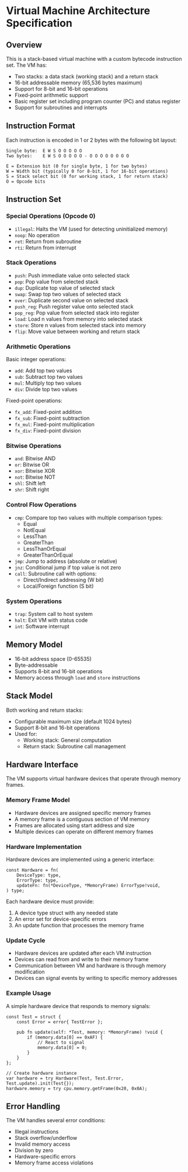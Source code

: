 # Virtual Machine Architecture Specification

## Overview
This is a stack-based virtual machine with a custom bytecode instruction set. The VM has:
- Two stacks: a data stack (working stack) and a return stack
- 16-bit addressable memory (65,536 bytes maximum)
- Support for 8-bit and 16-bit operations
- Fixed-point arithmetic support
- Basic register set including program counter (PC) and status register
- Support for subroutines and interrupts

## Instruction Format
Each instruction is encoded in 1 or 2 bytes with the following bit layout:
```
Single byte:  E W S O O O O O
Two bytes:    E W S O O O O O - O O O O O O O O

E = Extension bit (0 for single byte, 1 for two bytes)
W = Width bit (typically 0 for 8-bit, 1 for 16-bit operations)
S = Stack select bit (0 for working stack, 1 for return stack)
O = Opcode bits
```

## Instruction Set

### Special Operations (Opcode 0)
- `illegal`: Halts the VM (used for detecting uninitialized memory)
- `noop`: No operation
- `ret`: Return from subroutine
- `rti`: Return from interrupt

### Stack Operations
- `push`: Push immediate value onto selected stack
- `pop`: Pop value from selected stack
- `dup`: Duplicate top value of selected stack
- `swap`: Swap top two values of selected stack
- `over`: Duplicate second value on selected stack
- `push_reg`: Push register value onto selected stack
- `pop_reg`: Pop value from selected stack into register
- `load`: Load n values from memory into selected stack
- `store`: Store n values from selected stack into memory
- `flip`: Move value between working and return stack

### Arithmetic Operations
Basic integer operations:
- `add`: Add top two values
- `sub`: Subtract top two values
- `mul`: Multiply top two values
- `div`: Divide top two values

Fixed-point operations:
- `fx_add`: Fixed-point addition
- `fx_sub`: Fixed-point subtraction
- `fx_mul`: Fixed-point multiplication
- `fx_div`: Fixed-point division

### Bitwise Operations
- `and`: Bitwise AND
- `or`: Bitwise OR
- `xor`: Bitwise XOR
- `not`: Bitwise NOT
- `shl`: Shift left
- `shr`: Shift right

### Control Flow Operations
- `cmp`: Compare top two values with multiple comparison types:
  - Equal
  - NotEqual
  - LessThan
  - GreaterThan
  - LessThanOrEqual
  - GreaterThanOrEqual
- `jmp`: Jump to address (absolute or relative)
- `jnz`: Conditional jump if top value is not zero
- `call`: Subroutine call with options:
  - Direct/Indirect addressing (W bit)
  - Local/Foreign function (S bit)

### System Operations
- `trap`: System call to host system
- `halt`: Exit VM with status code
- `int`: Software interrupt

## Memory Model
- 16-bit address space (0-65535)
- Byte-addressable
- Supports 8-bit and 16-bit operations
- Memory access through `load` and `store` instructions

## Stack Model
Both working and return stacks:
- Configurable maximum size (default 1024 bytes)
- Support 8-bit and 16-bit operations
- Used for:
  - Working stack: General computation
  - Return stack: Subroutine call management

## Hardware Interface
The VM supports virtual hardware devices that operate through memory frames.

### Memory Frame Model
- Hardware devices are assigned specific memory frames
- A memory frame is a contiguous section of VM memory
- Frames are allocated using start address and size
- Multiple devices can operate on different memory frames

### Hardware Implementation
Hardware devices are implemented using a generic interface:
```zig
const Hardware = fn(
    DeviceType: type,
    ErrorType: type,
    updateFn: fn(*DeviceType, *MemoryFrame) ErrorType!void,
) type;
```

Each hardware device must provide:
1. A device type struct with any needed state
2. An error set for device-specific errors
3. An update function that processes the memory frame

### Update Cycle
- Hardware devices are updated after each VM instruction
- Devices can read from and write to their memory frame
- Communication between VM and hardware is through memory modification
- Devices can signal events by writing to specific memory addresses

### Example Usage
A simple hardware device that responds to memory signals:
```zig
const Test = struct {
    const Error = error{ TestError };
    
    pub fn update(self: *Test, memory: *MemoryFrame) !void {
        if (memory.data[0] == 0xAF) {
            // React to signal
            memory.data[0] = 0;
        }
    }
};

// Create hardware instance
var hardware = try Hardware(Test, Test.Error, Test.update).init(Test{});
hardware.memory = try cpu.memory.getFrame(0x20, 0x0A);
```

## Error Handling
The VM handles several error conditions:
- Illegal instructions
- Stack overflow/underflow
- Invalid memory access
- Division by zero
- Hardware-specific errors
- Memory frame access violations
